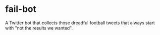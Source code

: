 # fail-bot
A Twitter bot that collects those dreadful football tweets that always start with "not the results we wanted".

